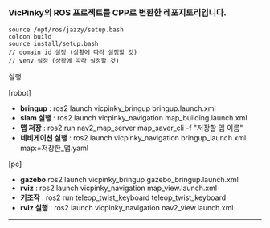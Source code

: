 ### VicPinky의 ROS 프로젝트를 CPP로 변환한 레포지토리입니다.

```
source /opt/ros/jazzy/setup.bash
colcon build
source install/setup.bash
// domain id 설정 (상황에 따라 설정할 것)
// venv 설정 (상황에 따라 설정할 것)
```

실행

[robot]
- **bringup** : ros2 launch vicpinky_bringup bringup.launch.xml
- **slam 실행** : ros2 launch vicpinky_navigation map_building.launch.xml
- **맵 저장** : ros2 run nav2_map_server map_saver_cli -f "저장할 맵 이름"
- **네비게이션 실행** : ros2 launch vicpinky_navigation bringup_launch.xml map:=저장한_맵.yaml

[pc]
- **gazebo** ros2 launch vicpinky_bringup gazebo_bringup.launch.xml
- **rviz** : ros2 launch vicpinky_navigation map_view.launch.xml
- **키조작** : ros2 run teleop_twist_keyboard teleop_twist_keyboard
- **rviz 실행** : ros2 launch vicpinky_navigation nav2_view.launch.xml

---

